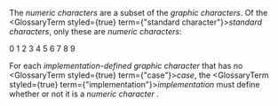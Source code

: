  



The *numeric characters* are a subset of the *graphic characters*. Of the <GlossaryTerm styled={true} term={"standard character"}><i>standard characters</i></GlossaryTerm>, only these are *numeric characters*: 



0 1 2 3 4 5 6 7 8 9 



For each *implementation-defined graphic character* that has no <GlossaryTerm styled={true} term={"case"}><i>case</i></GlossaryTerm>, the <GlossaryTerm styled={true} term={"implementation"}><i>implementation</i></GlossaryTerm> must define whether or not it is a *numeric character* . 



